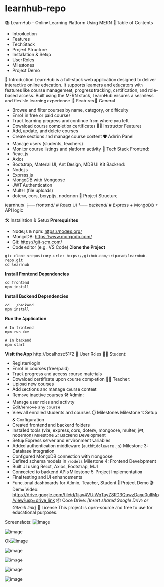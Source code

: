 # learnhub-repo
📚 LearnHub – Online Learning Platform Using MERN
📌 Table of Contents

- Introduction
- Features
- Tech Stack
- Project Structure
- Installation & Setup
- User Roles
- Milestones
- Project Demo

🧩 Introduction
LearnHub is a full-stack web application designed to deliver interactive online education. It supports learners and educators with features like course management, progress tracking, certification, and role-based access. Built using the MERN stack, LearnHub ensures a seamless and flexible learning experience.
🔑 Features
🎯 General
- Browse and filter courses by name, category, or difficulty
- Enroll in free or paid courses
- Track learning progress and continue from where you left
- Download course completion certificates
👩‍🏫 Instructor Features
- Add, update, and delete courses
- Create sections and manage course content
🛡️ Admin Panel
- Manage users (students, teachers)
- Monitor course listings and platform activity
🧱 Tech Stack
Frontend:
- React.js
- Axios
- Bootstrap, Material UI, Ant Design, MDB UI Kit
Backend:
- Node.js
- Express.js
- MongoDB with Mongoose
- JWT Authentication
- Multer (file uploads)
- dotenv, cors, bcryptjs, nodemon
📂 Project Structure

learnhub/
├── frontend/        # React UI
└── backend/         # Express + MongoDB + API logic

🛠️ Installation & Setup
**Prerequisites**
- Node.js & npm: https://nodejs.org/
- MongoDB: https://www.mongodb.com/
- Git: https://git-scm.com/
- Code editor (e.g., VS Code)
**Clone the Project**
```
git clone <repository-url>: https://github.com/tripurad/learnhub-repo.git
cd learnhub
```
**Install Frontend Dependencies**
```
cd frontend
npm install
```
**Install Backend Dependencies**
```
cd ../backend
npm install
```
**Run the Application**
```
# In frontend
npm run dev

# In backend
npm start
```
**Visit the App**
http://localhost:5172
🔐 User Roles
👨‍🎓 Student:
- Register/login
- Enroll in courses (free/paid)
- Track progress and access course materials
- Download certificate upon course completion
👩‍🏫 Teacher:
- Upload new courses
- Add sections and manage course content
- Remove inactive courses
🛠 Admin:
- Manage user roles and activity
- Edit/remove any course
- View all enrolled students and courses
⏱️ Milestones
Milestone 1: Setup & Configuration
- Created frontend and backend folders
- Installed tools (vite, express, cors, dotenv, mongoose, multer, jwt, nodemon)
Milestone 2: Backend Development
- Setup Express server and environment variables
- Added authentication middleware (`authMiddleware.js`)
Milestone 3: Database Integration
- Configured MongoDB connection with mongoose
- Defined schema models in `/models`
Milestone 4: Frontend Development
- Built UI using React, Axios, Bootstrap, MUI
- Connected to backend APIs
Milestone 5: Project Implementation
- Final testing and UI enhancements
- Functional dashboards for Admin, Teacher, Student
🚀 Project Demo
🎬 Demo Video: https://drive.google.com/file/d/1ijav4VUrWqTayZ8RG3QuwzDagu0uIIMp/view?usp=drive_link
📦 Code Drive: _[Insert shared Google Drive or GitHub link]_
📝 License
This project is open-source and free to use for educational purposes.

Screenshots:
![Image](https://github.com/user-attachments/assets/ae89aa80-2ea7-4dbc-9b8b-5bb56d679fd9)


![image](https://github.com/user-attachments/assets/9e3e0531-2a40-4ce7-830c-7bebf6238ae2)


Ok![image](https://github.com/user-attachments/assets/3b9e5499-28b2-4d81-91ea-6ffedae638ec)


![image](https://github.com/user-attachments/assets/ce75c583-a888-4c43-b25e-6af3d3c6ca56)


![image](https://github.com/user-attachments/assets/9eb2b9c0-00a9-47ea-9686-0c9b5128ee50)


![image](https://github.com/user-attachments/assets/d45563ce-c0d0-4065-bffc-82aec1deb1b3)


![image](https://github.com/user-attachments/assets/c3d0126b-9762-4c72-a891-9f30fb0c8390)


